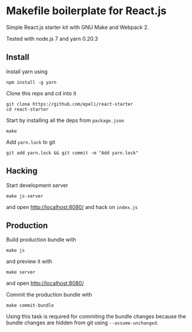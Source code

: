 
# Makefile boilerplate for React.js


Simple React.js starter kit with GNU Make and Webpack 2.

Tested with node.js 7 and yarn 0.20.3


## Install

Install yarn using

    npm install -g yarn

Clone this repo and cd into it

    git clone https://github.com/epeli/react-starter
    cd react-starter

Start by installing all the deps from `package.json`

    make

Add `yarn.lock` to git

    git add yarn.lock && git commit -m "Add yarn.lock"

## Hacking

Start development server

    make js-server

and open <http://localhost:8080/> and hack on `index.js`

## Production

Build production bundle with

    make js

and preview it with

    make server

and open <http://localhost:8080/>


Commit the production bundle with

    make commit-bundle

Using this task is required for commiting the bundle changes because the bundle changes are hidden from git using `--assume-unchanged`.

